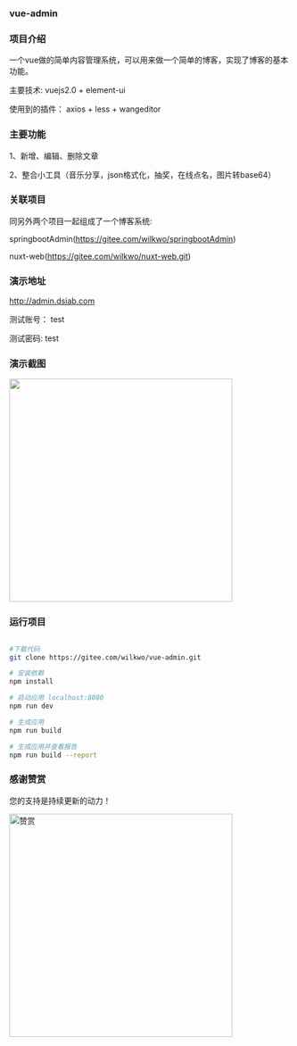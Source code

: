 ### vue-admin

### 项目介绍

一个vue做的简单内容管理系统，可以用来做一个简单的博客，实现了博客的基本功能。

主要技术: vuejs2.0 + element-ui

使用到的插件： axios + less + wangeditor

### 主要功能

1、新增、编辑、删除文章

2、整合小工具（音乐分享，json格式化，抽奖，在线点名，图片转base64）

### 关联项目

同另外两个项目一起组成了一个博客系统:

springbootAdmin(https://gitee.com/wilkwo/springbootAdmin)

nuxt-web(https://gitee.com/wilkwo/nuxt-web.git) 



### 演示地址

http://admin.dsiab.com

测试账号： test

测试密码: test


### 演示截图

<img src="https://gitee.com/wilkwo/vue-admin/raw/master/src/assets/images/screenshot.jpg" style="width:400px">


### 运行项目

``` bash

#下载代码
git clone https://gitee.com/wilkwo/vue-admin.git

# 安装依赖
npm install

# 启动应用 localhost:8080
npm run dev

# 生成应用
npm run build

# 生成应用并查看报告
npm run build --report
```


### 感谢赞赏

您的支持是持续更新的动力！

<img src="./assets/images/zanshan.jpeg" alt="赞赏" width="400px" />